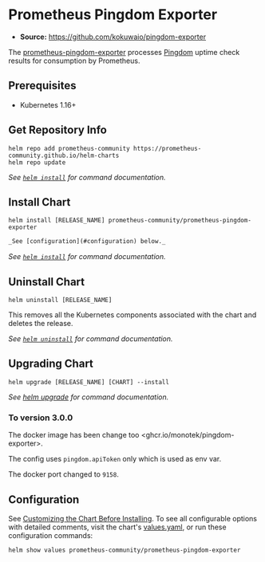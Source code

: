 # Prometheus Pingdom Exporter

- **Source:** <https://github.com/kokuwaio/pingdom-exporter>

The [prometheus-pingdom-exporter](https://github.com/kokuwaio/pingdom-exporter) processes [Pingdom](https://www.pingdom.com/) uptime check results for consumption by Prometheus.

## Prerequisites

- Kubernetes 1.16+

## Get Repository Info

```console
helm repo add prometheus-community https://prometheus-community.github.io/helm-charts
helm repo update
```

_See [`helm install`](https://helm.sh/docs/helm/helm_install/) for command documentation._

## Install Chart

```console
helm install [RELEASE_NAME] prometheus-community/prometheus-pingdom-exporter
```

```markdown
_See [configuration](#configuration) below._
```

_See [`helm install`](https://helm.sh/docs/helm/helm_install/) for command documentation._

## Uninstall Chart

```console
helm uninstall [RELEASE_NAME]
```

This removes all the Kubernetes components associated with the chart and deletes the release.

_See [`helm uninstall`](https://helm.sh/docs/helm/helm_uninstall/) for command documentation._

## Upgrading Chart

```console
helm upgrade [RELEASE_NAME] [CHART] --install
```

_See [helm upgrade](https://helm.sh/docs/helm/helm_upgrade/) for command documentation._

### To version 3.0.0

The docker image has been change too <ghcr.io/monotek/pingdom-exporter>.

The config uses `pingdom.apiToken` only which is used as env var.

The docker port changed to `9158`.

## Configuration

See [Customizing the Chart Before Installing](https://helm.sh/docs/intro/using_helm/#customizing-the-chart-before-installing). To see all configurable options with detailed comments, visit the chart's [values.yaml](./values.yaml), or run these configuration commands:

```console
helm show values prometheus-community/prometheus-pingdom-exporter
```
